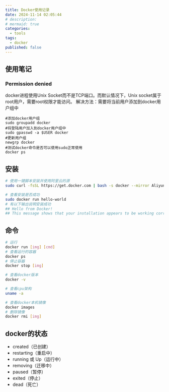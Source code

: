 ```yaml
---
title: Docker使用记录
date: 2024-11-14 02:05:44
# description: 
# mermaid: true
categories:
  - tools
tags:
  - docker
published: false
---
```


## 使用笔记

### Permission denied
docker进程使用Unix Socket而不是TCP端口。而默认情况下，Unix socket属于root用户，需要root权限才能访问。
解决方法：需要将当前用户添加到docker用户组中
```shell
#添加docker用户组
sudo groupadd docker
#将登陆用户加入到docker用户组中
sudo gpasswd -a $USER docker
#更新用户组
newgrp docker
#测试docker命令是否可以使用sudo正常使用
docker ps
```

## 安装
```bash
# 使用一键脚本安装并使用阿里云的源
sudo curl -fsSL https://get.docker.com | bash -s docker --mirror Aliyun

# 查看安装是否成功
sudo docker run hello-world
# 有以下输出说明安装成功
## Hello from Docker!
## This message shows that your installation appears to be working correctly.
```

## 命令
```bash
# 运行
docker run [img] [cmd] 
# 查看运行的容器
docker ps
# 停止容器
docker stop [img]

# 查看docker版本
docker -v

# 查看cpu架构
uname -a

# 查看docker本机镜像
docker images
# 删除镜像
docker rmi [img]
```

## docker的状态
- created（已创建）
- restarting（重启中）
- running 或 Up（运行中）
- removing（迁移中）
- paused（暂停）
- exited（停止）
- dead（死亡）